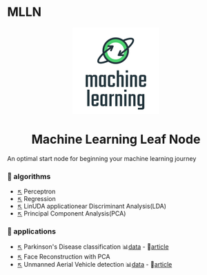 # MLLN

<p align="center"><img src="LOGO.png" alt="logo"></p>
<h1 align="center">Machine Learning Leaf Node</h1>

An optimal start node for beginning your machine learning journey


### 📁 algorithms

* [↖️](algorithms/perceptron.ipynb) Perceptron
* [↖️](algorithms/regression.ipynb) Regression
* [↖️](algorithms/LDA.ipynb) LinUDA applicationear Discriminant Analysis(LDA)
* [↖️](algorithms/PCA.ipynb) Principal Component Analysis(PCA)

### 📁 applications

* [↖️](applications/Parkinson's%20Disease%20classification.ipynb) Parkinson's Disease classification 📊[data][app_parkinson_data] - 📄[article][app_parkinson_article]
* [↖️](applications/face%20reconstruction%20with%20PCA.ipynb) Face Reconstruction with PCA 
* [↖️](applications/Unmanned%20Aerial%20Vehicle%20Instruction%20Detection.ipynb) Unmanned Aerial Vehicle detection 📊[data][UDA_data] - 📄[article][UDA_article]

[app_parkinson_data]: https://archive.ics.uci.edu/ml/datasets/Parkinson%27s+Disease+Classification#
[app_parkinson_article]: https://linkinghub.elsevier.com/retrieve/pii/S1568494618305799
[UDA_data]: http://mason.gmu.edu/~lzhao9/materials/data/UAV/data/pub_dataset1.mat
[UDA_article]: https://dl.acm.org/doi/10.1145/3219819.3220117
